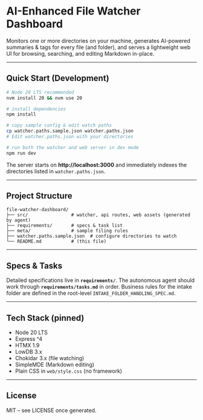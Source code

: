 # AI-Enhanced File Watcher Dashboard

Monitors one or more directories on your machine, generates AI-powered summaries & tags for every file (and folder), and serves a lightweight web UI for browsing, searching, and editing Markdown in-place.

---

## Quick Start (Development)

```bash
# Node 20 LTS recommended
nvm install 20 && nvm use 20

# install dependencies
npm install

# copy sample config & edit watch paths
cp watcher.paths.sample.json watcher.paths.json
# Edit watcher.paths.json with your directories

# run both the watcher and web server in dev mode
npm run dev
```

The server starts on **http://localhost:3000** and immediately indexes the directories listed in `watcher.paths.json`.

---

## Project Structure

```
file-watcher-dashboard/
├── src/                # watcher, api routes, web assets (generated by agent)
├── requirements/       # specs & task list
├── meta/               # sample filing rules
├── watcher.paths.sample.json  # configure directories to watch
└── README.md           # (this file)
```

---

## Specs & Tasks

Detailed specifications live in **`requirements/`**.  The autonomous agent should work through **`requirements/tasks.md`** in order.  Business rules for the intake folder are defined in the root-level `INTAKE_FOLDER_HANDLING_SPEC.md`.

---

## Tech Stack (pinned)

* Node 20 LTS
* Express ^4
* HTMX 1.9
* LowDB 3.x
* Chokidar 3.x (file watching)
* SimpleMDE (Markdown editing)
* Plain CSS in `web/style.css` (no framework)

---

## License

MIT – see LICENSE once generated. 